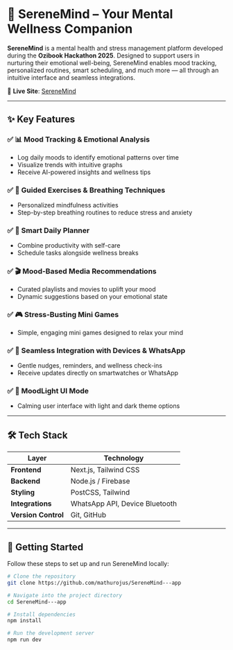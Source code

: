# 🌿 SereneMind – Your Mental Wellness Companion

**SereneMind** is a mental health and stress management platform developed during the **Ozibook Hackathon 2025**. Designed to support users in nurturing their emotional well-being, SereneMind enables mood tracking, personalized routines, smart scheduling, and much more — all through an intuitive interface and seamless integrations.

🔗 **Live Site**: [SereneMind](https://chic-panda-6336bb.netlify.app)

---

## ✨ Key Features

### ✅ 📊 Mood Tracking & Emotional Analysis  
- Log daily moods to identify emotional patterns over time  
- Visualize trends with intuitive graphs  
- Receive AI-powered insights and wellness tips  

### ✅ 🧘 Guided Exercises & Breathing Techniques  
- Personalized mindfulness activities  
- Step-by-step breathing routines to reduce stress and anxiety  

### ✅ 📅 Smart Daily Planner  
- Combine productivity with self-care  
- Schedule tasks alongside wellness breaks  

### ✅ 🎬 Mood-Based Media Recommendations  
- Curated playlists and movies to uplift your mood  
- Dynamic suggestions based on your emotional state  

### ✅ 🎮 Stress-Busting Mini Games  
- Simple, engaging mini games designed to relax your mind  

### ✅ 📲 Seamless Integration with Devices & WhatsApp  
- Gentle nudges, reminders, and wellness check-ins  
- Receive updates directly on smartwatches or WhatsApp  

### ✅ 🌙 MoodLight UI Mode  
- Calming user interface with light and dark theme options  

---

## 🛠️ Tech Stack

| Layer        | Technology                  |
|--------------|-----------------------------|
| **Frontend** | Next.js, Tailwind CSS       |
| **Backend**  | Node.js / Firebase          |
| **Styling**  | PostCSS, Tailwind           |
| **Integrations** | WhatsApp API, Device Bluetooth |
| **Version Control** | Git, GitHub            |

---

## 🚀 Getting Started

Follow these steps to set up and run SereneMind locally:

```bash
# Clone the repository
git clone https://github.com/mathurojus/SereneMind---app

# Navigate into the project directory
cd SereneMind---app

# Install dependencies
npm install

# Run the development server
npm run dev
